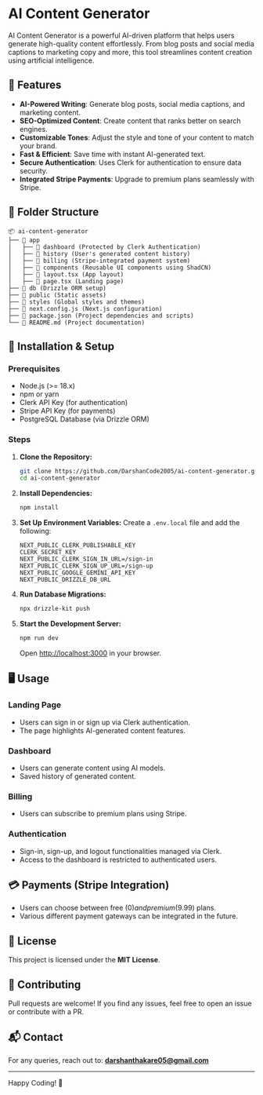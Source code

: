 # AI Content Generator

AI Content Generator is a powerful AI-driven platform that helps users generate high-quality content effortlessly. From blog posts and social media captions to marketing copy and more, this tool streamlines content creation using artificial intelligence.

## 🚀 Features

- **AI-Powered Writing**: Generate blog posts, social media captions, and marketing content.
- **SEO-Optimized Content**: Create content that ranks better on search engines.
- **Customizable Tones**: Adjust the style and tone of your content to match your brand.
- **Fast & Efficient**: Save time with instant AI-generated text.
- **Secure Authentication**: Uses Clerk for authentication to ensure data security.
- **Integrated Stripe Payments**: Upgrade to premium plans seamlessly with Stripe.

## 📂 Folder Structure

```
📦 ai-content-generator
├── 📂 app
│   ├── 📂 dashboard (Protected by Clerk Authentication)
│   ├── 📂 history (User's generated content history)
│   ├── 📂 billing (Stripe-integrated payment system)
│   ├── 📂 components (Reusable UI components using ShadCN)
│   ├── 📄 layout.tsx (App layout)
│   ├── 📄 page.tsx (Landing page)
├── 📂 db (Drizzle ORM setup)
├── 📂 public (Static assets)
├── 📂 styles (Global styles and themes)
├── 📄 next.config.js (Next.js configuration)
├── 📄 package.json (Project dependencies and scripts)
└── 📄 README.md (Project documentation)
```

## 🔧 Installation & Setup

### Prerequisites
- Node.js (>= 18.x)
- npm or yarn
- Clerk API Key (for authentication)
- Stripe API Key (for payments)
- PostgreSQL Database (via Drizzle ORM)

### Steps

1. **Clone the Repository:**
   ```sh
   git clone https://github.com/DarshanCode2005/ai-content-generator.git
   cd ai-content-generator
   ```
2. **Install Dependencies:**
   ```sh
   npm install
   ```
3. **Set Up Environment Variables:**
   Create a `.env.local` file and add the following:
   ```env
   NEXT_PUBLIC_CLERK_PUBLISHABLE_KEY
   CLERK_SECRET_KEY
   NEXT_PUBLIC_CLERK_SIGN_IN_URL=/sign-in
   NEXT_PUBLIC_CLERK_SIGN_UP_URL=/sign-up
   NEXT_PUBLIC_GOOGLE_GEMINI_API_KEY
   NEXT_PUBLIC_DRIZZLE_DB_URL
   ```
4. **Run Database Migrations:**
   ```sh
   npx drizzle-kit push
   ```
5. **Start the Development Server:**
   ```sh
   npm run dev
   ```
   Open [http://localhost:3000](http://localhost:3000) in your browser.

## 🖥️ Usage

### Landing Page
- Users can sign in or sign up via Clerk authentication.
- The page highlights AI-generated content features.

### Dashboard
- Users can generate content using AI models.
- Saved history of generated content.

### Billing
- Users can subscribe to premium plans using Stripe.

### Authentication
- Sign-in, sign-up, and logout functionalities managed via Clerk.
- Access to the dashboard is restricted to authenticated users.

## 💳 Payments (Stripe Integration)
- Users can choose between free ($0) and premium ($9.99) plans.
- Various different payment gateways can be integrated in the future.

## 📜 License
This project is licensed under the **MIT License**.

## 🤝 Contributing
Pull requests are welcome! If you find any issues, feel free to open an issue or contribute with a PR.

## 📬 Contact
For any queries, reach out to: **darshanthakare05@gmail.com**

---

Happy Coding! 🚀